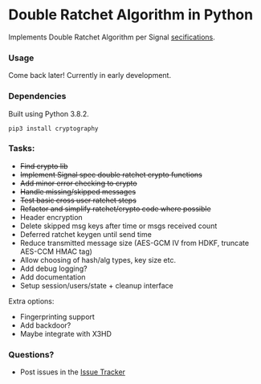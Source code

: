 # Double Ratchet Algorithm in Python

Implements Double Ratchet Algorithm per Signal [secifications](https://signal.org/docs/specifications/doubleratchet/).

### Usage

Come back later! Currently in early development.

### Dependencies

Built using Python 3.8.2.  

```pip3 install cryptography```


### Tasks:

- ~~Find crypto lib~~
- ~~Implement Signal spec double ratchet crypto functions~~
- ~~Add minor error checking to crypto~~
- ~~Handle missing/skipped messages~~
- ~~Test basic cross user ratchet steps~~
- ~~Refactor and simplify ratchet/crypto code where possible~~
- Header encryption
- Delete skipped msg keys after time or msgs received count
- Deferred ratchet keygen until send time
- Reduce transmitted message size (AES-GCM IV from HDKF, truncate AES-CCM HMAC tag)
- Allow choosing of hash/alg types, key size etc.
- Add debug logging?
- Add documentation
- Setup session/users/state + cleanup interface

Extra options:

- Fingerprinting support
- Add backdoor?
- Maybe integrate with X3HD

### Questions?

- Post issues in the [Issue Tracker](https://github.com/nefrob/double-ratchet-alg/issues)